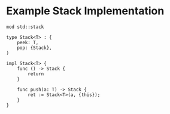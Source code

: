 # Example Stack Implementation

```grime
mod std::stack

type Stack<T> : {
	peek: T,
	pop: {Stack},
)

impl Stack<T> {
	func () -> Stack {
		return
	}

	func push(a: T) -> Stack {
		ret := Stack<T>(a, {this});
	}
}
```
